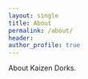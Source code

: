 ```yaml
---
layout: single
title: About
permalink: /about/
header:
author_profile: true
---
```


About Kaizen Dorks.
